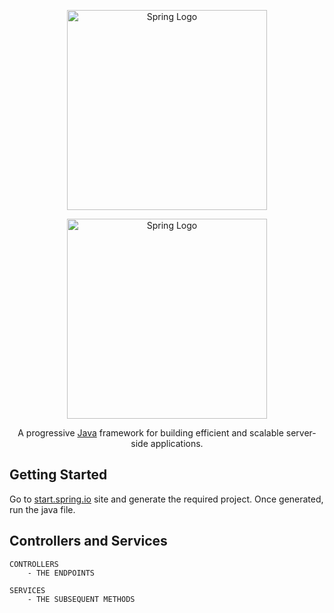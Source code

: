 <p align="center">
  <a href="https://spring.io" target="blank"><img src="https://spring.io/images/spring-logo-9146a4d3298760c2e7e49595184e1975.svg" width="320" alt="Spring Logo" /></a>
</p>

<p align="center">
  <a href="https://spring.io" target="blank"><img src="https://spring.io/images/spring-logo-9146a4d3298760c2e7e49595184e1975.svg" width="320" alt="Spring Logo" /></a>
</p>

<p align="center">A progressive <a href="https://www.oracle.com/in/java/" target="_blank">Java</a> framework for building efficient and scalable server-side applications.</p>

## Getting Started

Go to <a href="https://www.start.spring.io/" >start.spring.io</a> site and generate the required project.
Once generated, run the java file.

## Controllers and Services

```
CONTROLLERS
    - THE ENDPOINTS

SERVICES
    - THE SUBSEQUENT METHODS
```
